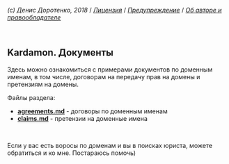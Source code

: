 *(c) Денис Доротенко, 2018* / *[Лицензия](https://github.com/xCounsel/kardamon/blob/master/Russian/LICENSE.md)* / *[Предупреждение](https://github.com/xCounsel/kardamon/blob/master/Russian/DISCLAIMER.md)* / *[Об авторе и правообладателе](http://dorotenko.pro/about/)*

<br/>

## Kardamon. Документы
Здесь можно ознакомиться с примерами документов по доменным именам, в том числе, договорам на передачу прав на домены и претензиям на домены.

Файлы раздела:
* **[agreements.md](https://github.com/xCounsel/kardamon/blob/master/Russian/docs/agreements.md)** - договоры по доменным именам
* **[сlaims.md](https://github.com/xCounsel/kardamon/blob/master/Russian/docs/claims.md)** - претензии на доменные имена

<br/>

Если у вас есть воросы по доменам и вы в поисках юриста, можете обратиться и ко мне. Постараюсь помочь) 
